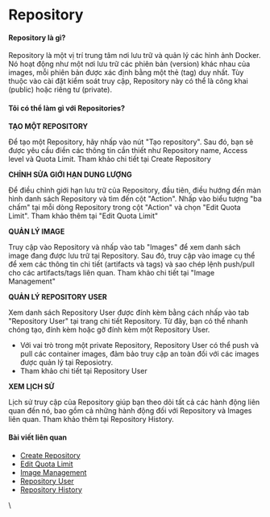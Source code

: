 # Repository

#### Repository là gì? 

Repository là một vị trí trung tâm nơi lưu trữ và quản lý các hình ảnh Docker. Nó hoạt động như một nơi lưu trữ các phiên bản (version) khác nhau của images, mỗi phiên bản được xác định bằng một thẻ (tag) duy nhất. Tùy thuộc vào cài đặt kiểm soát truy cập, Repository này có thể là công khai (public) hoặc riêng tư (private).

#### Tôi có thể làm gì với Repositories? 

**TẠO MỘT REPOSITORY**

Để tạo một Repository, hãy nhấp vào nút "Tạo repository". Sau đó, bạn sẽ được yêu cầu điền các thông tin cần thiết như Repository name, Access level và Quota Limit. Tham khảo chi tiết tại Create Repository

**CHỈNH SỬA GIỚI HẠN DUNG LƯỢNG**

Để điều chỉnh giới hạn lưu trữ của Repository, đầu tiên, điều hướng đến màn hình danh sách Repository và tìm đến cột "Action". Nhấp vào biểu tượng "ba chấm" tại mỗi dòng Repository trong cột "Action" và chọn "Edit Quota Limit". Tham khảo thêm tại "Edit Quota Limit"

**QUẢN LÝ IMAGE**

Truy cập vào Repository và nhấp vào tab "Images" để xem danh sách image đang được lưu trữ tại Repository. Sau đó, truy cập vào image cụ thể để xem các thông tin chi tiết (artifacts và tags) và sao chép lệnh push/pull cho các artifacts/tags liên quan. Tham khảo chi tiết tại "Image Management"

**QUẢN LÝ REPOSITORY USER**

Xem danh sách Repository User được đính kèm bằng cách nhấp vào tab "Repository User" tại trang chi tiết Repository. Từ đây, bạn có thể nhanh chóng tạo, đính kèm hoặc gỡ đính kèm một Repository User.

* Với vai trò trong một private Repository, Repository User có thể push và pull các container images, đảm bảo truy cập an toàn đối với các images được quản lý tại Reposiotry.
* Tham khảo chi tiết tại Repository User

**XEM LỊCH SỬ**

Lịch sử truy cập của Repository giúp bạn theo dõi tất cả các hành động liên quan đến nó, bao gồm cả những hành động đối với Repository và Images liên quan. Tham khảo thêm tại Repository History.

#### Bài viết liên quan 

* [Create Repository](https://docs.vngcloud.vn/vng-cloud-document/vn/vcontainer-registry/repository/cach-tao-repository)
* [Edit Quota Limit](https://docs.vngcloud.vn/vng-cloud-document/vn/vcontainer-registry/repository/cach-chinh-sua-quota-limit)
* [Image Management](https://docs.vngcloud.vn/vng-cloud-document/vn/vcontainer-registry/repository/cach-quan-ly-image)
* [Repository User](https://docs.vngcloud.vn/vng-cloud-document/vn/vcontainer-registry/cach-tao-repository-user)
* [Repository History](https://docs.vngcloud.vn/vng-cloud-document/vn/vcontainer-registry/repository/xem-lich-su-repository-history)

\
